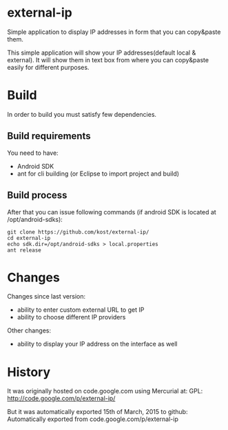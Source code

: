 # external-ip

Simple application to display IP addresses in form that you can copy&paste them.

This simple application will show your IP addresses(default local & external). It will show them in text box from where you can copy&paste easily for different purposes.

# Build

In order to build you must satisfy few dependencies.

## Build requirements

You need to have:

- Android SDK
- ant for cli building (or Eclipse to import project and build)

## Build process

After that you can issue following commands (if android SDK is located at /opt/android-sdks):

```
git clone https://github.com/kost/external-ip/
cd external-ip
echo sdk.dir=/opt/android-sdks > local.properties
ant release
```

# Changes

Changes since last version: 
- ability to enter custom external URL to get IP
- ability to choose different IP providers

Other changes: 
- ability to display your IP address on the interface as well

# History

It was originally hosted on code.google.com using Mercurial at:
GPL: http://code.google.com/p/external-ip/

But it was automatically exported 15th of March, 2015 to github:
Automatically exported from code.google.com/p/external-ip
